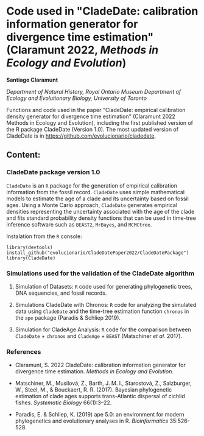 # Code used in "CladeDate: calibration information generator for divergence time estimation" (Claramunt 2022, _Methods in Ecology and Evolution_)

**Santiago Claramunt**

_Department of Natural History, Royal Ontario Museum_ 
_Department of Ecology and Evolutionary Biology, University of Toronto_

Functions and code used in the paper "CladeDate: empirical calibration density generator for divergence time estimation" (Claramunt 2022 Methods in Ecology and Evolution), including the first published version of the R package CladeDate (Version 1.0). The most updated version of CladeDate is in https://github.com/evolucionario/cladedate.


## Content:

### CladeDate package version 1.0

`CladeDate` is an `R` package for the generation of empirical calibration information from the fossil record. `CladeDate` uses simple mathematical models to estimate the age of a clade and its uncertainty based on fossil ages. Using a Monte Carlo approach, `CladeDate` generates empirical densities representing the uncertainty associated with the age of the clade and fits standard probability density functions that can be used in time-tree inference software such as `BEAST2`, `MrBayes`, and `MCMCtree`.

Instalation from the `R` console:

````
library(devtools)
install_github("evolucionario/CladeDatePaper2022/CladeDatePackage")
library(CladeDate)
````

### Simulations used for the validation of the CladeDate algorithm

  1. Simulation of Datasets: `R` code used for generating phylogenetic trees, DNA sequencies, and fossil records.
  
  2. Simulations CladeDate with Chronos: `R` code for analyzing the simulated data using `CladeDate` and the time-tree estimation function `chronos` in the `ape` package (Paradis & Schliep 2019).

  3. Simulation for CladeAge Analysis: `R` code for the comparison between `CladeDate` + `chronos` and `CladeAge` + `BEAST` (Matschiner _et al._ 2017).


### References

- Claramunt, S. 2022 CladeDate: calibration information generator for divergence time estimation. _Methods in Ecology and Evolution_.

- Matschiner, M., Musilová, Z., Barth, J. M. I., Starostová, Z., Salzburger, W., Steel, M., & Bouckaert, R. R. (2017). Bayesian phylogenetic estimation of clade ages supports trans-Atlantic dispersal of cichlid fishes. _Systematic Biology_ 66(1):3–22.

- Paradis, E. & Schliep, K. (2019) ape 5.0: an environment for modern phylogenetics and evolutionary analyses in R. _Bioinformatics_ 35:526-528.
